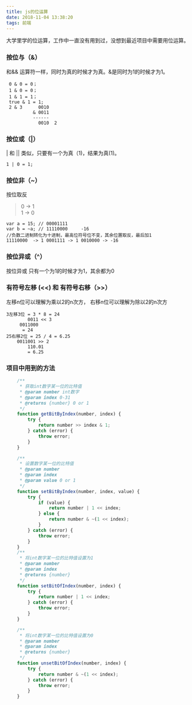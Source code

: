 ```yaml
---
title: js的位运算
date: 2018-11-04 13:38:20
tags: 前端
---
```

大学里学的位运算，工作中一直没有用到过，没想到最近项目中需要用位运算。

### 按位与（&）
和&& 运算符一样，同时为真的时候才为真。&是同时为1的时候才为1。

```
 0 & 0 = 0；
 1 & 0 = 0；
 1 & 1 = 1；
 true & 1 = 1;
 2 & 3      0010
          & 0011
          ------
            0010  2
```
### 按位或（|）
| 和 || 类似，只要有一个为真（1)，结果为真(1)。
```
1 | 0 = 1;
```
### 按位非（~）
按位取反 
> 0 -> 1  
> 1 -> 0

```
var a = 15; // 00001111
var b = ~a; // 11110000     -16
//负数二进制转化为十进制，最高位符号位不变，其余位置取反，最后加1
11110000  -> 1 0001111 -> 1 0010000 -> -16

```

### 按位异或（^）
按位异或 只有一个为1的时候才为1，其余都为0

### 有符号左移 (<<) 和  有符号右移（>>）
左移n位可以理解为乘以2的n次方，
右移n位可以理解为除以2的n次方
```
3左移3位 = 3 * 8 = 24
        0011 << 3
     0011000
      = 24
25右移2位 = 25 / 4 = 6.25
    0011001 >> 2
        110.01
        = 6.25
```
### 项目中用到的方法

```javascript
    /**
     * 获取int数字某一位的比特值
     * @param number int数字
     * @param index 0-31
     * @returns {number} 0 or 1
     */
    function getBitByIndex(number, index) {
        try {
            return number >> index & 1;
        } catch (error) {
            throw error;
        }
    }

    /**
     * 设置数字某一位的比特值
     * @param number
     * @param index
     * @param value 0 or 1
     */
    function setBitByIndex(number, index, value) {
        try {
            if (value) {
                return number | 1 << index;
            } else {
                return number & ~(1 << index);
            }
        } catch (error) {
            throw error;
        }
    }
    /**
     * 将int数字某一位的比特值设置为1
     * @param number
     * @param index
     * @returns {number}
     */
    function setBitOfIndex(number, index) {
        try {
            return number | 1 << index;
        } catch (error) {
            throw error;
        }
    }

    /**
     * 将int数字某一位的比特值设置为0
     * @param number
     * @param index
     * @returns {number}
     */
    function unsetBitOfIndex(number, index) {
        try {
            return number & ~(1 << index);
        } catch (error) {
            throw error;
        }
    }
```